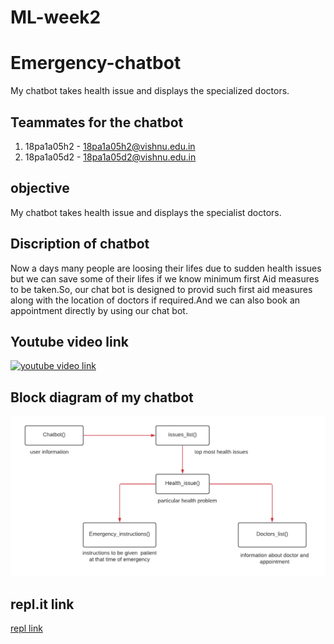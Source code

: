 # ML-week2
# Emergency-chatbot
My chatbot takes health issue and displays the specialized doctors.

## Teammates for the chatbot
1. 18pa1a05h2 - 18pa1a05h2@vishnu.edu.in
2. 18pa1a05d2 - 18pa1a05d2@vishnu.edu.in

## objective
My chatbot takes health issue and displays the specialist doctors.

## Discription of chatbot
Now a days many people are loosing their lifes due to sudden health issues but we can save some of their lifes if we know minimum first Aid measures to be taken.So, our chat bot is designed to provid such first aid measures along with the location of doctors if required.And we can also book an appointment directly by using our chat bot.

## Youtube video link
 [![youtube video link](https://img.youtube.com/vi/cw04P85H7O0/0.jpg)](https://www.youtube.com/watch?v=cw04P85H7O0)


## Block diagram of my chatbot
 ![Block diagram](https://raw.githubusercontent.com/18pa1a05h2/MLchatbot/main/Blank%20diagram.png)

## repl.it link
[repl link](https://week2.18pa1a05h2yagna.repl.co)
